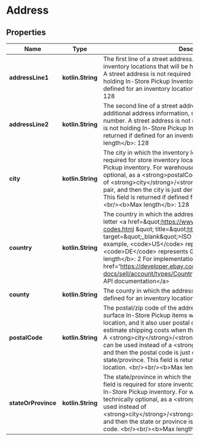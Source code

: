 
# Address

## Properties
Name | Type | Description | Notes
------------ | ------------- | ------------- | -------------
**addressLine1** | **kotlin.String** | The first line of a street address. This field is required for store inventory locations that will be holding In-Store Pickup inventory. A street address is not required if the inventory location is not holding In-Store Pickup Inventory. This field will be returned if defined for an inventory location. &lt;br/&gt;&lt;br/&gt;&lt;b&gt;Max length&lt;/b&gt;: 128 |  [optional]
**addressLine2** | **kotlin.String** | The second line of a street address. This field can be used for additional address information, such as a suite or apartment number. A street address is not required if the inventory location is not holding In-Store Pickup Inventory. This field will be returned if defined for an inventory location. &lt;br/&gt;&lt;br/&gt;&lt;b&gt;Max length&lt;/b&gt;: 128 |  [optional]
**city** | **kotlin.String** | The city in which the inventory location resides. This field is required for store inventory locations that will be holding In-Store Pickup inventory. For warehouse locations, this field is technically optional, as a &lt;strong&gt;postalCode&lt;/strong&gt; can be used instead of  &lt;strong&gt;city&lt;/strong&gt;/&lt;strong&gt;stateOrProvince&lt;/strong&gt; pair, and then the city is just derived from this postal/zip code. This field is returned if defined for an inventory location. &lt;br/&gt;&lt;br/&gt;&lt;b&gt;Max length&lt;/b&gt;: 128 |  [optional]
**country** | **kotlin.String** | The country in which the address resides, represented as two-letter &lt;a href&#x3D;\&quot;https://www.iso.org/iso-3166-country-codes.html \&quot; title&#x3D;\&quot;https://www.iso.org \&quot; target&#x3D;\&quot;_blank\&quot;&gt;ISO 3166&lt;/a&gt; country code. For example, &lt;code&gt;US&lt;/code&gt; represents the United States, and &lt;code&gt;DE&lt;/code&gt; represents Germany. &lt;br/&gt;&lt;br/&gt;&lt;b&gt;Max length&lt;/b&gt;: 2 For implementation help, refer to &lt;a href&#x3D;&#39;https://developer.ebay.com/api-docs/sell/account/types/CountryCodeEnum\&quot;&#39;&gt;eBay API documentation&lt;/a&gt; |  [optional]
**county** | **kotlin.String** | The county in which the address resides. This field is returned if defined for an inventory location. |  [optional]
**postalCode** | **kotlin.String** | The postal/zip code of the address. eBay uses postal codes to surface In-Store Pickup items within the vicinity of a buyer&#39;s location, and it also user postal codes (origin and destination) to estimate shipping costs when the seller uses calculated shipping. A &lt;strong&gt;city&lt;/strong&gt;/&lt;strong&gt;stateOrProvince&lt;/strong&gt; pair can be used instead of a &lt;strong&gt;postalCode&lt;/strong&gt; value, and then the postal code is just derived from the city and state/province. This field is returned if defined for an inventory location. &lt;br/&gt;&lt;br/&gt;&lt;b&gt;Max length&lt;/b&gt;: 16 |  [optional]
**stateOrProvince** | **kotlin.String** | The state/province in which the inventory location resides. This field is required for store inventory locations that will be holding In-Store Pickup inventory. For warehouse locations, this field is technically optional, as a &lt;strong&gt;postalCode&lt;/strong&gt; can be used instead of &lt;strong&gt;city&lt;/strong&gt;/&lt;strong&gt;stateOrProvince&lt;/strong&gt; pair, and then the state or province is just derived from this postal/zip code. &lt;br/&gt;&lt;br/&gt;&lt;b&gt;Max length&lt;/b&gt;: 128 |  [optional]



